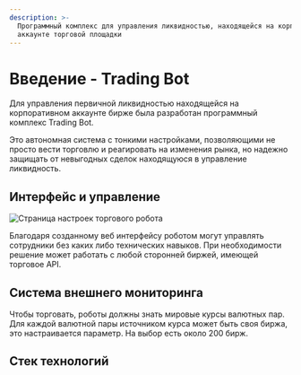 ```yaml
---
description: >-
  Программный комплекс для управления ликвидностью, находящейся на корпоративном
  аккаунте торговой площадки
---
```


# Введение - Trading Bot

Для управления первичной ликвидностью находящейся на корпоративном аккаунте бирже была разработан программный комплекс Trading Bot. 

Это автономная система с тонкими настройками, позволяющими не просто вести торговлю и реагировать на изменения рынка, но надежно защищать от невыгодных сделок находящуюся в управление ликвидность.

## Интерфейс и управление

![&#x421;&#x442;&#x440;&#x430;&#x43D;&#x438;&#x446;&#x430; &#x43D;&#x430;&#x441;&#x442;&#x440;&#x43E;&#x435;&#x43A; &#x442;&#x43E;&#x440;&#x433;&#x43E;&#x432;&#x43E;&#x433;&#x43E; &#x440;&#x43E;&#x431;&#x43E;&#x442;&#x430;](https://lh3.googleusercontent.com/r8wwCCBMjiofkz87vIGbYoX-aYjMh4pTkFOQgz2da6zvuJNEbnOCOE5oRICXoB08xVFfUCP_qQJ94LgylXW_GTnKpd6VYnzq4vA7n28JdSBOjkCJYaKv9YFwklMQOE48p2nGwAT0)

Благодаря созданному веб интерфейсу роботом могут управлять сотрудники без каких либо технических навыков. При необходимости решение может работать с любой сторонней биржей, имеющей торговое API.

## **Система внешнего мониторинга**  

Чтобы торговать, роботы должны знать мировые курсы валютных пар. Для каждой валютной пары источником курса может быть своя биржа, это настраивается параметр. На выбор есть около 200 бирж.

## Стек технологий

